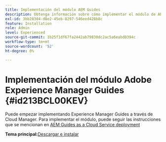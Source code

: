 ```yaml
---
title: Implementación del módulo AEM Guides
description: Obtenga información sobre cómo implementar el módulo de AEM Guides
exl-id: 3bb28304-d8e2-45eb-8297-546eed428b8c
feature: Installation
role: Admin
level: Experienced
source-git-commit: 1b25f1df67fa2442ab79830dc2ac5a6eabd0394c
workflow-type: tm+mt
source-wordcount: '52'
ht-degree: 0%

---
```


# Implementación del módulo Adobe Experience Manager Guides {#id213BCL00KEV}

Puede empezar implementando Experience Manager Guides a través de Cloud Manager. Para implementar el módulo, puede seguir las instrucciones que se mencionan en [AEM Guides as a Cloud Service deployment](../release-info/deploy-xml-on-aemaacs.md)



**Tema principal:**&#x200B;[&#x200B; Descargar e instalar](download-install.md)
